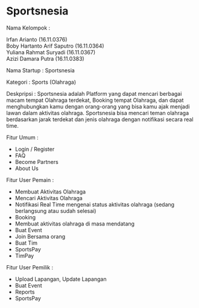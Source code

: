 # Sportsnesia

Nama Kelompok :

Irfan Arianto (16.11.0376) <br>
Boby Hartanto Arif Saputro (16.11.0364)<br>
Yuliana Rahmat Suryadi (16.11.0367)<br>
Azizi Damara Putra (16.11.0383)<br>

Nama Startup : Sportsnesia

Kategori : Sports (Olahraga)

Deskpripsi : Sportsnesia adalah Platform yang dapat mencari berbagai macam tempat Olahraga terdekat, Booking tempat Olahraga, dan dapat menghubungkan kamu dengan orang-orang yang bisa kamu ajak menjadi lawan dalam aktivitas olahraga. Sportsnesia bisa mencari teman olahraga berdasarkan jarak terdekat dan jenis olahraga dengan notifikasi secara real time.

Fitur Umum :

- Login / Register
- FAQ
- Become Partners
- About Us

Fitur User Pemain :
- Membuat Aktivitas Olahraga
- Mencari Aktivitas Olahraga
- Notifikasi Real Time mengenai status aktivitas olahraga (sedang berlangsung atau sudah selesai)
- Booking
- Membuat aktivitas olahraga di masa mendatang
- Buat Event
- Join Bersama orang
- Buat Tim
- SportsPay
- TimPay

Fitur User Pemilik :
- Upload Lapangan, Update Lapangan
- Buat Event
- Reports
- SportsPay
